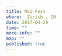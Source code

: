 ```yaml
---
title: Mai-Fest
where:  Zürich , CH 
date: 2017-04-29
time: ""
more-info: ""
map: ""
published: true
---
```

